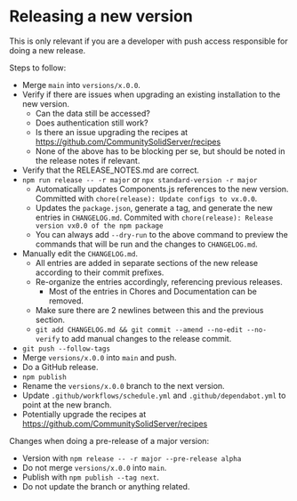 # Releasing a new version

This is only relevant if you are a developer with push access responsible for doing a new release.

Steps to follow:

* Merge `main` into `versions/x.0.0`.
* Verify if there are issues when upgrading an existing installation to the new version.
  * Can the data still be accessed?
  * Does authentication still work?
  * Is there an issue upgrading the recipes at <https://github.com/CommunitySolidServer/recipes>
  * None of the above has to be blocking per se, but should be noted in the release notes if relevant.
* Verify that the RELEASE_NOTES.md are correct.
* `npm run release -- -r major` or `npx standard-version -r major`
  * Automatically updates Components.js references to the new version. Committed with `chore(release): Update configs to vx.0.0`.
  * Updates the `package.json`, generate a tag, and generate the new entries in `CHANGELOG.md`. Commited with `chore(release): Release version vx0.0 of the npm package`
  * You can always add `--dry-run` to the above command to preview the commands that will be run and the changes to `CHANGELOG.md`.
* Manually edit the `CHANGELOG.md`.
  * All entries are added in separate sections of the new release according to their commit prefixes.
  * Re-organize the entries accordingly, referencing previous releases.
    * Most of the entries in Chores and Documentation can be removed.
  * Make sure there are 2 newlines between this and the previous section.
  * `git add CHANGELOG.md && git commit --amend --no-edit --no-verify` to add manual changes to the release commit.
* `git push --follow-tags`
* Merge `versions/x.0.0` into `main` and push.
* Do a GitHub release.
* `npm publish`
* Rename the `versions/x.0.0` branch to the next version.
* Update `.github/workflows/schedule.yml` and `.github/dependabot.yml` to point at the new branch.
* Potentially upgrade the recipes at <https://github.com/CommunitySolidServer/recipes>

Changes when doing a pre-release of a major version:

* Version with `npm release -- -r major --pre-release alpha`
* Do not merge `versions/x.0.0` into `main`.
* Publish with `npm publish --tag next`.
* Do not update the branch or anything related.
